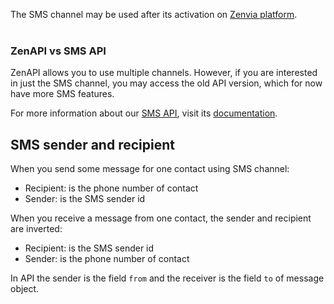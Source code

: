 The SMS channel may be used after its activation on [Zenvia platform](https://app.zenvia.com/home/credentials).
<br/><br/>

### ZenAPI vs SMS API
ZenAPI allows you to use multiple channels. However, if you are interested in just
the SMS channel, you may access the old API version, which for now have more
SMS features.

For more information about our [SMS API](https://zenviasmsenus.docs.apiary.io/#),
visit its [documentation](https://zenviasmsenus.docs.apiary.io/#).

## SMS sender and recipient
When you send some message for one contact using SMS channel:

* Recipient: is the phone number of contact
* Sender: is the SMS sender id

When you receive a message from one contact, the sender and recipient are inverted:

* Recipient: is the SMS sender id
* Sender: is the phone number of contact

In API the sender is the field `from` and the receiver is the field `to` of message object.